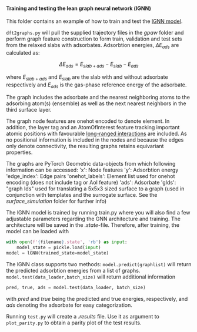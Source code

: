 #### Training and testing the lean graph neural network (lGNN)

This folder contains an example of how to train and test the [lGNN model](https://doi.org/10.1002/advs.202003357).

`dft2graphs.py` will pull the supplied trajectory files in the *gpaw* folder and perform graph feature construction to form train, validation and test sets from the relaxed slabs with adsorbates. Adsorbtion energies, $\Delta E_{ads}$ are calculated as:

$$\Delta E_{ads} = E_{slab+ads} - E_{slab} - E_{ads}$$

where $E_{slab+ads}$ and $E_{slab}$ are the slab with and without adsorbate respectively and $E_{ads}$ is the gas-phase reference energy of the adsorbate.

The graph includes the adsorbate and the nearest neighboring atoms to the adsorbing atom(s) (ensemble) as well as the next nearest neighbors in the third surface layer.

The graph node features are onehot encoded to denote element. In addition, the layer tag and an AtomOfInterest feature tracking important atomic positions with favourable [long-ranged interactions](https://doi.org/10.1002/advs.202003357) are included. As no positional information is included in the nodes and because the edges only denote connectivity, the resulting graphs retains equivariant properties.

The graphs are PyTorch Geometric data-objects from which following information can be accessed: 
'x': Node features
'y': Adsorbtion energy
'edge_index': Edge pairs
'onehot_labels': Element list used for onehot encoding (does not include tag or AoI feature)
'ads': Adsorbate
'gIds': "graph Ids" used for translating a 5x5x3 sized surface to a graph (used in conjunction with templates and the surrogate surface. See the *surface_simulation* folder for further info)

The lGNN model is trained by running train.py where you will also find a few adjustable parameters regarding the GNN architecture and training. The architecture will be saved in the *.state*-file. Therefore, after training, the model can be loaded with
```python
with open(f'{filename}.state', 'rb') as input:
	model_state = pickle.load(input)
model = lGNN(trained_state=model_state)
```

The lGNN class supports two methods: `model.predict(graphlist)` will return the predicted adsorbtion energies from a list of graphs. `model.test(data_loader,batch_size)` will return additional information
```python
pred, true, ads = model.test(data_loader, batch_size)
```
with *pred* and *true* being the predicted and true energies, respectively, and *ads* denoting the adsorbate for easy categorization.

Running `test.py` will create a *.results* file. Use it as argument to `plot_parity.py` to obtain a parity plot of the test results.
